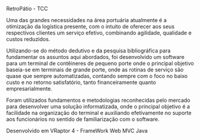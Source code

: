 RetroPátio - TCC

Uma das grandes necessidades na área portuária atualmente é a otimização da logística presente, com o intuito de 
oferecer aos seus respectivos clientes um serviço efetivo, combinando agilidade, qualidade e custos reduzidos. 

Utilizando-se do método dedutivo e da pesquisa bibliográfica para fundamentar os assuntos aqui abordados, foi desenvolvido
um software para um terminal de contêineres de pequeno porte onde o principal objetivo baseia-se em terminais de grande porte, 
onde as rotinas de serviço são quase que sempre automatizadas, contando sempre com o foco no baixo custo e no retorno satisfatório,
tanto financeiramente quanto empresarialmente. 

Foram utilizados fundamentos e metodologias reconhecidas pelo mercado para desenvolver uma solução informatizada, 
onde o principal objetivo é a facilidade na organização do terminal e auxiliando efetivamente no suporte aos 
funcionários no sentido de familiarização com o software.

Desenvolvido em VRaptor 4 - FrameWork Web MVC Java
